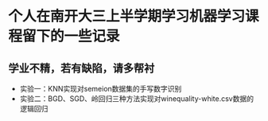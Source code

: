 # 个人在南开大三上半学期学习机器学习课程留下的一些记录
## 学业不精，若有缺陷，请多帮衬

- 实验一：KNN实现对semeion数据集的手写数字识别
- 实验二：BGD、SGD、岭回归三种方法实现对winequality-white.csv数据的逻辑回归